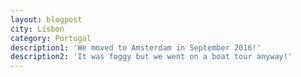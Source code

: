 ```yaml
---
layout: blogpost
city: Lisbon
category: Portugal
description1: 'We moved to Amsterdam in September 2016!'
description2: 'It was foggy but we went on a boat tour anyway!'
---
```

